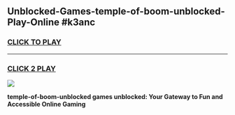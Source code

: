 
## Unblocked-Games-temple-of-boom-unblocked-Play-Online #k3anc
<h3>
<a href="https://news.freeplayer.one?title=temple-of-boom-unblocked&ref=3">CLICK TO PLAY</a></h3>
<hr>

<h3>
<a href="https://news.freeplayer.one?title=temple-of-boom-unblocked&ref=3">CLICK 2 PLAY</a>
  
</h3>

<a href="https://news.freeplayer.one?title=temple-of-boom-unblocked&ref=3"><img src="https://clearcache.store/games.png"></a>


**temple-of-boom-unblocked games unblocked: Your Gateway to Fun and Accessible Online Gaming**
